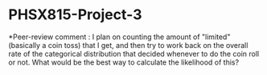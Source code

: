 # PHSX815-Project-3
*Peer-review comment : I plan on counting the amount of "limited" (basically a coin toss) that I get, and then try to work back on the overall rate of the categorical distribution that decided whenever to do the coin roll or not. What would be the best way to calculate the likelihood of this?

